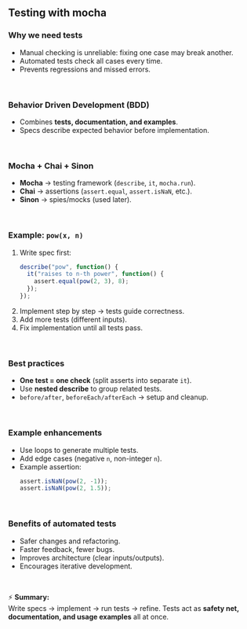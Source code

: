 ## Testing with mocha

### Why we need tests
- Manual checking is unreliable: fixing one case may break another.  
- Automated tests check all cases every time.  
- Prevents regressions and missed errors.  

<br>

### Behavior Driven Development (BDD)
- Combines **tests, documentation, and examples**.  
- Specs describe expected behavior before implementation.  

<br>

### Mocha + Chai + Sinon
- **Mocha** → testing framework (`describe`, `it`, `mocha.run`).  
- **Chai** → assertions (`assert.equal`, `assert.isNaN`, etc.).  
- **Sinon** → spies/mocks (used later).  

<br>

### Example: `pow(x, n)`
1. Write spec first:  
   ```js
   describe("pow", function() {
     it("raises to n-th power", function() {
       assert.equal(pow(2, 3), 8);
     });
   });
   ```
2. Implement step by step → tests guide correctness.  
3. Add more tests (different inputs).  
4. Fix implementation until all tests pass.  

<br>

### Best practices
- **One test = one check** (split asserts into separate `it`).  
- Use **nested describe** to group related tests.  
- `before/after`, `beforeEach/afterEach` → setup and cleanup.  

<br>

### Example enhancements
- Use loops to generate multiple tests.  
- Add edge cases (negative `n`, non-integer `n`).  
- Example assertion:  
  ```js
  assert.isNaN(pow(2, -1));
  assert.isNaN(pow(2, 1.5));
  ```

<br>

### Benefits of automated tests
- Safer changes and refactoring.  
- Faster feedback, fewer bugs.  
- Improves architecture (clear inputs/outputs).  
- Encourages iterative development.  

<br>

⚡ **Summary:**  
Write specs → implement → run tests → refine. Tests act as **safety net, documentation, and usage examples** all at once.  

